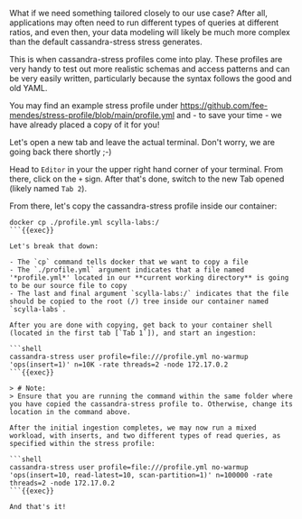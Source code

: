 
What if we need something tailored closely to our use case? After all, applications may often need to run different types of queries at different ratios, and even then, your data modeling will likely be much more complex than the default cassandra-stress stress generates.

This is when cassandra-stress profiles come into play. These profiles are very handy to test out more realistic schemas and access patterns and can be very easily written, particularly because the syntax follows the good and old YAML.

You may find an example stress profile under https://github.com/fee-mendes/stress-profile/blob/main/profile.yml and - to save your time - we have already placed a copy of it for you!

Let's open a new tab and leave the actual terminal. Don't worry, we are going back there shortly ;-)

Head to `Editor` in your the upper right hand corner of your terminal. From there, click on the `+` sign. After that's done, switch to the new Tab opened (likely named `Tab 2`).

From there, let's copy the cassandra-stress profile inside our container:

```cql
docker cp ./profile.yml scylla-labs:/
```{{exec}}

Let's break that down:

- The `cp` command tells docker that we want to copy a file
- The `./profile.yml` argument indicates that a file named '*profile.yml*' located in our **current working directory** is going to be our source file to copy
- The last and final argument `scylla-labs:/` indicates that the file should be copied to the root (/) tree inside our container named `scylla-labs`.

After you are done with copying, get back to your container shell (located in the first tab [`Tab 1`]), and start an ingestion:

```shell
cassandra-stress user profile=file:///profile.yml no-warmup 'ops(insert=1)' n=10K -rate threads=2 -node 172.17.0.2
```{{exec}}

> # Note:
> Ensure that you are running the command within the same folder where you have copied the cassandra-stress profile to. Otherwise, change its location in the command above.

After the initial ingestion completes, we may now run a mixed workload, with inserts, and two different types of read queries, as specified within the stress profile:

```shell
cassandra-stress user profile=file:///profile.yml no-warmup 'ops(insert=10, read-latest=10, scan-partition=1)' n=100000 -rate threads=2 -node 172.17.0.2
```{{exec}}

And that's it!
